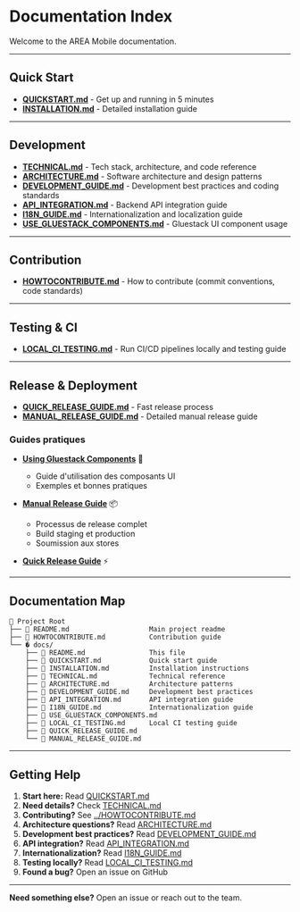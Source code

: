 # Documentation Index

Welcome to the AREA Mobile documentation.

---

## Quick Start

- **[QUICKSTART.md](QUICKSTART.md)** - Get up and running in 5 minutes
- **[INSTALLATION.md](INSTALLATION.md)** - Detailed installation guide

---

## Development

- **[TECHNICAL.md](TECHNICAL.md)** - Tech stack, architecture, and code reference
- **[ARCHITECTURE.md](ARCHITECTURE.md)** - Software architecture and design patterns
- **[DEVELOPMENT_GUIDE.md](DEVELOPMENT_GUIDE.md)** - Development best practices and coding standards
- **[API_INTEGRATION.md](API_INTEGRATION.md)** - Backend API integration guide
- **[I18N_GUIDE.md](I18N_GUIDE.md)** - Internationalization and localization guide
- **[USE_GLUESTACK_COMPONENTS.md](USE_GLUESTACK_COMPONENTS.md)** - Gluestack UI component usage

---

## Contribution

- **[HOWTOCONTRIBUTE.md](HOWTOCONTRIBUTE.md)** - How to contribute (commit conventions, code standards)

---

## Testing & CI

- **[LOCAL_CI_TESTING.md](LOCAL_CI_TESTING.md)** - Run CI/CD pipelines locally and testing guide

---

## Release & Deployment

- **[QUICK_RELEASE_GUIDE.md](QUICK_RELEASE_GUIDE.md)** - Fast release process
- **[MANUAL_RELEASE_GUIDE.md](MANUAL_RELEASE_GUIDE.md)** - Detailed manual release guide

### Guides pratiques

- **[Using Gluestack Components](use-gluestack-components.md)** 🎨
  - Guide d'utilisation des composants UI
  - Exemples et bonnes pratiques

- **[Manual Release Guide](manual-release-guide.md)** 📦
  - Processus de release complet
  - Build staging et production
  - Soumission aux stores

- **[Quick Release Guide](quick-release-guide.md)** ⚡


---

## Documentation Map

```
📁 Project Root
├── 📄 README.md                    Main project readme
├── 📄 HOWTOCONTRIBUTE.md           Contribution guide
└── � docs/
    ├── 📄 README.md                This file
    ├── 📄 QUICKSTART.md            Quick start guide
    ├── 📄 INSTALLATION.md          Installation instructions
    ├── 📄 TECHNICAL.md             Technical reference
    ├── 📄 ARCHITECTURE.md          Architecture patterns
    ├── 📄 DEVELOPMENT_GUIDE.md     Development best practices
    ├── 📄 API_INTEGRATION.md       API integration guide
    ├── 📄 I18N_GUIDE.md            Internationalization guide
    ├── 📄 USE_GLUESTACK_COMPONENTS.md
    ├── 📄 LOCAL_CI_TESTING.md      Local CI testing guide
    ├── 📄 QUICK_RELEASE_GUIDE.md
    └── 📄 MANUAL_RELEASE_GUIDE.md
```

---

## Getting Help

1. **Start here:** Read [QUICKSTART.md](QUICKSTART.md)
2. **Need details?** Check [TECHNICAL.md](TECHNICAL.md)
3. **Contributing?** See [../HOWTOCONTRIBUTE.md](../HOWTOCONTRIBUTE.md)
4. **Architecture questions?** Read [ARCHITECTURE.md](ARCHITECTURE.md)
5. **Development best practices?** Read [DEVELOPMENT_GUIDE.md](DEVELOPMENT_GUIDE.md)
6. **API integration?** Read [API_INTEGRATION.md](API_INTEGRATION.md)
7. **Internationalization?** Read [I18N_GUIDE.md](I18N_GUIDE.md)
8. **Testing locally?** Read [LOCAL_CI_TESTING.md](LOCAL_CI_TESTING.md)
9. **Found a bug?** Open an issue on GitHub

---

**Need something else?** Open an issue or reach out to the team.

